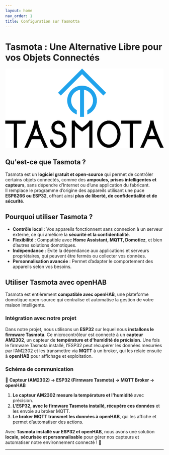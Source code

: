 ```yaml
---
layout: home
nav_order: 1
title: Configuration sur Tasmotta
---
```


# Tasmota : Une Alternative Libre pour vos Objets Connectés

![Illustration vectorielle colorée avec un fond blanc, montrant un atelier équipé pour un projet de conception mécanique, électronique et informatique](images/tasmotta.svg)

## Qu'est-ce que Tasmota ?

Tasmota est un **logiciel gratuit et open-source** qui permet de contrôler certains objets connectés, comme des **ampoules, prises intelligentes et capteurs**, sans dépendre d’Internet ou d’une application du fabricant.  
Il remplace le programme d’origine des appareils utilisant une puce **ESP8266 ou ESP32**, offrant ainsi **plus de liberté, de confidentialité et de sécurité**.

## Pourquoi utiliser Tasmota ?

- **Contrôle local** : Vos appareils fonctionnent sans connexion à un serveur externe, ce qui améliore la **sécurité et la confidentialité**.
- **Flexibilité** : Compatible avec **Home Assistant, MQTT, Domoticz**, et bien d’autres solutions domotiques.
- **Indépendance** : Évite la dépendance aux applications et serveurs propriétaires, qui peuvent être fermés ou collecter vos données.
- **Personnalisation avancée** : Permet d’adapter le comportement des appareils selon vos besoins.

## Utiliser Tasmota avec openHAB

Tasmota est entièrement **compatible avec openHAB**, une plateforme domotique open-source qui centralise et automatise la gestion de votre maison intelligente.

### Intégration avec notre projet

Dans notre projet, nous utilisons un **ESP32** sur lequel nous **installons le firmware Tasmota**. Ce microcontrôleur est connecté à un **capteur AM2302**, un capteur de **température et d'humidité de précision**. Une fois le firmware Tasmota installé, l’ESP32 peut récupérer les données mesurées par l’AM2302 et les transmettre via **MQTT** à un broker, qui les relaie ensuite à **openHAB** pour affichage et exploitation.

### Schéma de communication

📡 **Capteur (AM2302) → ESP32 (Firmware Tasmota) → MQTT Broker → openHAB**

1. **Le capteur AM2302 mesure la température et l'humidité** avec précision.
2. **L’ESP32, avec le firmware Tasmota installé, récupère ces données** et les envoie au broker MQTT.
3. **Le broker MQTT transmet les données à openHAB**, qui les affiche et permet d’automatiser des actions.

Avec **Tasmota installé sur ESP32 et openHAB**, nous avons une solution **locale, sécurisée et personnalisable** pour gérer nos capteurs et automatiser notre environnement connecté ! 🚀

---
